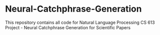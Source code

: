 # Neural-Catchphrase-Generation

This repository contains all code for Natural Language Processing CS 613 Project - Neural Catchphrase Generation for Scientific Papers

